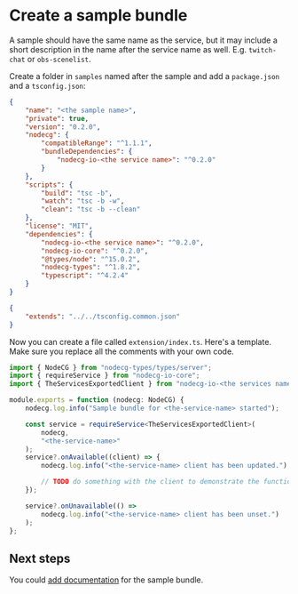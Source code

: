 # Create a sample bundle

A sample should have the same name as the service, but it may include a short description in the name after the service name as well.
E.g. `twitch-chat` or `obs-scenelist`.

Create a folder in `samples` named after the sample and add a `package.json` and a `tsconfig.json`:

```json
{
    "name": "<the sample name>",
    "private": true,
    "version": "0.2.0",
    "nodecg": {
        "compatibleRange": "^1.1.1",
        "bundleDependencies": {
            "nodecg-io-<the service name>": "^0.2.0"
        }
    },
    "scripts": {
        "build": "tsc -b",
        "watch": "tsc -b -w",
        "clean": "tsc -b --clean"
    },
    "license": "MIT",
    "dependencies": {
        "nodecg-io-<the service name>": "^0.2.0",
        "nodecg-io-core": "^0.2.0",
        "@types/node": "^15.0.2",
        "nodecg-types": "^1.8.2",
        "typescript": "^4.2.4"
    }
}
```

```json
{
    "extends": "../../tsconfig.common.json"
}
```

Now you can create a file called `extension/index.ts`. Here's a template. Make sure you replace all the comments with your own code.

```typescript
import { NodeCG } from "nodecg-types/types/server";
import { requireService } from "nodecg-io-core";
import { TheServicesExportedClient } from "nodecg-io-<the services name>";

module.exports = function (nodecg: NodeCG) {
    nodecg.log.info("Sample bundle for <the-service-name> started");

    const service = requireService<TheServicesExportedClient>(
        nodecg,
        "<the-service-name>"
    );
    service?.onAvailable((client) => {
        nodecg.log.info("<the-service-name> client has been updated.");

        // TODO do something with the client to demonstrate the functionality.
    });

    service?.onUnavailable(() =>
        nodecg.log.info("<the-service-name> client has been unset.")
    );
};
```

## Next steps

You could [add documentation](create_sample.md) for the sample bundle.
